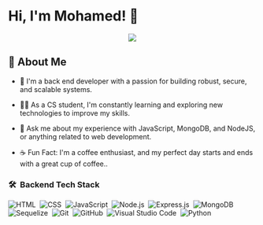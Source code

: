 
# Hi, I'm Mohamed! 👋

<p align="center">
  <a href="https://github.com/DenverCoder1/readme-typing-svg"><img src="https://readme-typing-svg.herokuapp.com/?lines=Backend%20web%20developer;Always%20learning%20new%20things&font=Fira%20Code&center=true&width=440&height=45&color=black&vCenter=true&size=22"></a>
</p> 

## 🚀 About Me
- 🎯 I'm a back end developer with a passion for building robust, secure, and scalable systems.

- 👨‍💻 As a CS student, I'm constantly learning and exploring new technologies to improve my skills.

- 🤝 Ask me about my experience with JavaScript, MongoDB, and NodeJS, or anything related to web development.

- ☕ Fun Fact: I'm a coffee enthusiast, and my perfect day starts and ends with a great cup of coffee..



### 🛠 &nbsp;Backend Tech Stack
![HTML](https://img.shields.io/badge/-HTML-05122A?style=flat&logo=HTML5)&nbsp;
![CSS](https://img.shields.io/badge/-CSS-05122A?style=flat&logo=CSS3&logoColor=1572B6)&nbsp;
![JavaScript](https://img.shields.io/badge/-JavaScript-05122A?style=flat&logo=javascript)&nbsp;
![Node.js](https://img.shields.io/badge/-Node.js-05122A?style=flat&logo=node.js&logoColor=339933)&nbsp;
![Express.js](https://img.shields.io/badge/express.js-%23404d59.svg?style=flat&logo=express&logoColor=%2361DAFB)&nbsp;
![MongoDB](https://img.shields.io/badge/-MongoDB-05122A?style=flat&logo=MongoDB)&nbsp;
![Sequelize](https://img.shields.io/badge/Sequelize-52B0E7?style=flat&logo=Sequelize&logoColor=white)&nbsp;
![Git](https://img.shields.io/badge/-Git-05122A?style=flat&logo=git)&nbsp;
![GitHub](https://img.shields.io/badge/-GitHub-05122A?style=flat&logo=github)&nbsp;
![Visual Studio Code](https://img.shields.io/badge/-Visual%20Studio%20Code-05122A?style=flat&logo=visual-studio-code&logoColor=007ACC)&nbsp;
![Python](https://img.shields.io/badge/-Python%20-05122A?style=flat&logo=python)&nbsp;

